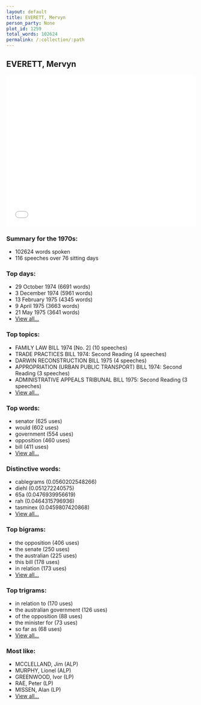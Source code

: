 ```yaml
---
layout: default
title: EVERETT, Mervyn
person_party: None
plot_id: 1259
total_words: 102624
permalink: /:collection/:path
---
```


## EVERETT, Mervyn

<iframe width="100%" height="400" frameborder="0" scrolling="no" src="//plot.ly/~wragge/1259.embed"></iframe>


### Summary for the 1970s:

* 102624 words spoken
* 116 speeches over 76 sitting days


### Top days:

* 29 October 1974 (6691 words)
* 3 December 1974 (5961 words)
* 13 February 1975 (4345 words)
* 9 April 1975 (3663 words)
* 21 May 1975 (3641 words)
* [View all...](days/)


### Top topics:

* FAMILY LAW BILL 1974 [No. 2] (10 speeches)
* TRADE PRACTICES BILL 1974: Second Reading (4 speeches)
* DARWIN RECONSTRUCTION BILL 1975 (4 speeches)
* APPROPRIATION (URBAN PUBLIC TRANSPORT) BILL 1974: Second Reading (3 speeches)
* ADMINISTRATIVE APPEALS TRIBUNAL BILL 1975: Second Reading (3 speeches)
* [View all...](topics/)


### Top words:

* senator (625 uses)
* would (602 uses)
* government (554 uses)
* opposition (460 uses)
* bill (411 uses)
* [View all...](words/)


### Distinctive words:

* cablegrams (0.0560202548266)
* diehl (0.051272240575)
* 65a (0.0476939956619)
* rah (0.0464315796936)
* tasminex (0.0459807420868)
* [View all...](sig_words/)


### Top bigrams:

* the opposition (406 uses)
* the senate (250 uses)
* the australian (225 uses)
* this bill (178 uses)
* in relation (173 uses)
* [View all...](bigrams/)


### Top trigrams:

* in relation to (170 uses)
* the australian government (126 uses)
* of the opposition (88 uses)
* the minister for (73 uses)
* so far as (68 uses)
* [View all...](trigrams/)


### Most like:

* MCCLELLAND, Jim (ALP)
* MURPHY, Lionel (ALP)
* GREENWOOD, Ivor (LP)
* RAE, Peter (LP)
* MISSEN, Alan (LP)
* [View all...](similarities/)
